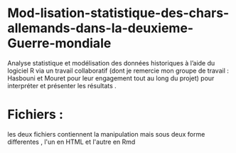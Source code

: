 # Mod-lisation-statistique-des-chars-allemands-dans-la-deuxieme-Guerre-mondiale
Analyse statistique et modélisation des données historiques à l’aide du logiciel  R  via un   travail collaboratif (dont je remercie mon groupe de travail : Hasbouni et Mouret pour leur engagement tout au long du projet)   pour interpréter et présenter les résultats .

# Fichiers :
les deux fichiers contiennent  la manipulation mais sous deux forme differentes  , l'un en HTML et l'autre en Rmd 

